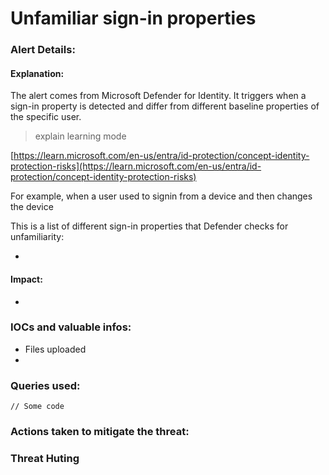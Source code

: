 # Unfamiliar sign-in properties

### Alert Details:

#### Explanation:&#x20;

The alert comes from Microsoft Defender for Identity. It triggers when a sign-in property is detected and differ from different baseline properties of the specific user.

> explain learning mode

[https://learn.microsoft.com/en-us/entra/id-protection/concept-identity-protection-risks](https://learn.microsoft.com/en-us/entra/id-protection/concept-identity-protection-risks)

For example, when a user used to signin from a device and then changes the device

This is a list of different sign-in properties that Defender checks for unfamiliarity:

*

#### Impact:&#x20;

*

### IOCs and valuable infos:

* Files uploaded
*

### Queries used:

```
// Some code
```



### Actions taken to mitigate the threat:



### Threat Huting

